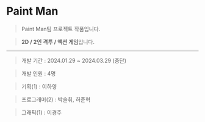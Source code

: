 # Paint Man
 
> Paint Man팀 프로젝트 작품입니다.

> **2D / 2인 격투 / 액션 게임**입니다.

---

> 개발 기간 : 2024.01.29 ~ 2024.03.29 (중단)

> 개발 인원 : 4명

> 기획(1) : 이하영

> 프로그래머(2) : 박솔휘, 허준혁

> 그래픽(1) : 이경주
